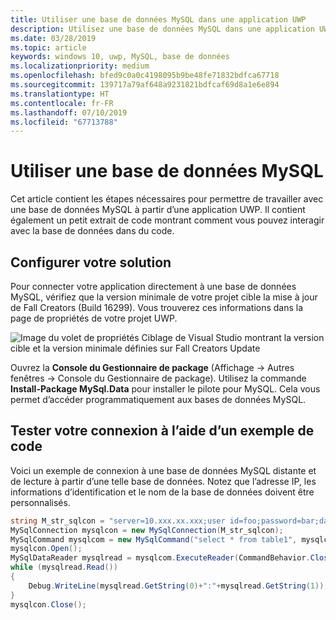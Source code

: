 ```yaml
---
title: Utiliser une base de données MySQL dans une application UWP
description: Utilisez une base de données MySQL dans une application UWP.
ms.date: 03/28/2019
ms.topic: article
keywords: windows 10, uwp, MySQL, base de données
ms.localizationpriority: medium
ms.openlocfilehash: bfed9c0a0c4198095b9be48fe71832bdfca67718
ms.sourcegitcommit: 139717a79af648a9231821bdfcaf69d8a1e6e894
ms.translationtype: HT
ms.contentlocale: fr-FR
ms.lasthandoff: 07/10/2019
ms.locfileid: "67713788"
---
```

# <a name="use-a-mysql-database"></a>Utiliser une base de données MySQL
Cet article contient les étapes nécessaires pour permettre de travailler avec une base de données MySQL à partir d’une application UWP. Il contient également un petit extrait de code montrant comment vous pouvez interagir avec la base de données dans du code.

## <a name="set-up-your-solution"></a>Configurer votre solution

Pour connecter votre application directement à une base de données MySQL, vérifiez que la version minimale de votre projet cible la mise à jour de Fall Creators (Build 16299).  Vous trouverez ces informations dans la page de propriétés de votre projet UWP.

![Image du volet de propriétés Ciblage de Visual Studio montrant la version cible et la version minimale définies sur Fall Creators Update](images/min-version-fall-creators.png)

Ouvrez la **Console du Gestionnaire de package** (Affichage -> Autres fenêtres -> Console du Gestionnaire de package). Utilisez la commande **Install-Package MySql.Data** pour installer le pilote pour MySQL. Cela vous permet d’accéder programmatiquement aux bases de données MySQL.

## <a name="test-your-connection-using-sample-code"></a>Tester votre connexion à l’aide d’un exemple de code
Voici un exemple de connexion à une base de données MySQL distante et de lecture à partir d’une telle base de données. Notez que l’adresse IP, les informations d’identification et le nom de la base de données doivent être personnalisés.

```csharp
string M_str_sqlcon = "server=10.xxx.xx.xxx;user id=foo;password=bar;database=baz";
MySqlConnection mysqlcon = new MySqlConnection(M_str_sqlcon);
MySqlCommand mysqlcom = new MySqlCommand("select * from table1", mysqlcon);
mysqlcon.Open();
MySqlDataReader mysqlread = mysqlcom.ExecuteReader(CommandBehavior.CloseConnection);
while (mysqlread.Read())
{
    Debug.WriteLine(mysqlread.GetString(0)+":"+mysqlread.GetString(1));
}
mysqlcon.Close();
```
